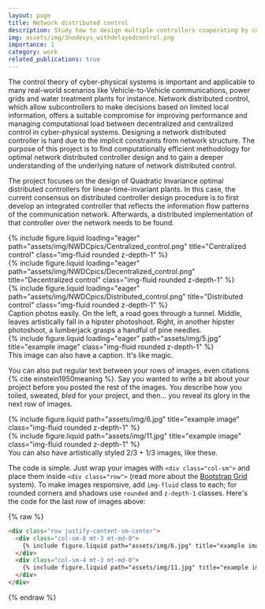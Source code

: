 ```yaml
---
layout: page
title: Network distributed control
description: Study how to design multiple controllers cooperating by communication over a network to better regulate a networked plant. 
img: assets/img/3nodesys_withdelayedcontrol.png
importance: 1
category: work
related_publications: true
---
```


The control theory of cyber-physical systems is important and applicable to many real-world scenarios like Vehicle-to-Vehicle communications, power grids and water treatment plants for instance. Network distributed control, which allow subcontrollers to make decisions based on limited local information, offers a suitable compromise for improving performance and managing computational load between decentralized and centralized control in cyber-physical systems. Designing a network distributed controller is hard due to the implicit constraints from network structure. The purpose of this project is to find computationally efficient methodology for optimal network distributed controller design and to gain a deeper understanding of the underlying nature of network distributed control.

The project focuses on the design of Quadratic Invariance optimal distributed controllers for linear-time-invariant plants. In this case, the current consensus on distributed controller design procedure is to first develop an integrated controller that reflects the information flow patterns of the communication network. Afterwards, a distributed implementation of that controller over the network needs to be found.

<div class="row">
    <div class="col-sm mt-3 mt-md-0">
        {% include figure.liquid loading="eager" path="assets/img/NWDCpics/Centralized_control.png" title="Centralized control" class="img-fluid rounded z-depth-1" %}
    </div>
    <div class="col-sm mt-3 mt-md-0">
        {% include figure.liquid loading="eager" path="assets/img/NWDCpics/Decentralized_control.png" title="Decentralized control" class="img-fluid rounded z-depth-1" %}
    </div>
    <div class="col-sm mt-3 mt-md-0">
        {% include figure.liquid loading="eager" path="assets/img/NWDCpics/Distributed_control.png" title="Distributed control" class="img-fluid rounded z-depth-1" %}
    </div>
</div>
<div class="caption">
    Caption photos easily. On the left, a road goes through a tunnel. Middle, leaves artistically fall in a hipster photoshoot. Right, in another hipster photoshoot, a lumberjack grasps a handful of pine needles.
</div>
<div class="row">
    <div class="col-sm mt-3 mt-md-0">
        {% include figure.liquid loading="eager" path="assets/img/5.jpg" title="example image" class="img-fluid rounded z-depth-1" %}
    </div>
</div>
<div class="caption">
    This image can also have a caption. It's like magic.
</div>

You can also put regular text between your rows of images, even citations {% cite einstein1950meaning %}.
Say you wanted to write a bit about your project before you posted the rest of the images.
You describe how you toiled, sweated, _bled_ for your project, and then... you reveal its glory in the next row of images.

<div class="row justify-content-sm-center">
    <div class="col-sm-8 mt-3 mt-md-0">
        {% include figure.liquid path="assets/img/6.jpg" title="example image" class="img-fluid rounded z-depth-1" %}
    </div>
    <div class="col-sm-4 mt-3 mt-md-0">
        {% include figure.liquid path="assets/img/11.jpg" title="example image" class="img-fluid rounded z-depth-1" %}
    </div>
</div>
<div class="caption">
    You can also have artistically styled 2/3 + 1/3 images, like these.
</div>

The code is simple.
Just wrap your images with `<div class="col-sm">` and place them inside `<div class="row">` (read more about the <a href="https://getbootstrap.com/docs/4.4/layout/grid/">Bootstrap Grid</a> system).
To make images responsive, add `img-fluid` class to each; for rounded corners and shadows use `rounded` and `z-depth-1` classes.
Here's the code for the last row of images above:

{% raw %}

```html
<div class="row justify-content-sm-center">
  <div class="col-sm-8 mt-3 mt-md-0">
    {% include figure.liquid path="assets/img/6.jpg" title="example image" class="img-fluid rounded z-depth-1" %}
  </div>
  <div class="col-sm-4 mt-3 mt-md-0">
    {% include figure.liquid path="assets/img/11.jpg" title="example image" class="img-fluid rounded z-depth-1" %}
  </div>
</div>
```

{% endraw %}

